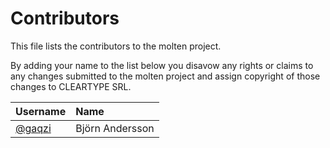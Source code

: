 # Contributors

This file lists the contributors to the molten project.

By adding your name to the list below you disavow any rights or claims
to any changes submitted to the molten project and assign copyright of
those changes to CLEARTYPE SRL.

| Username | Name |
| :------- | :--- |
| [@gaqzi](https://github.com/gaqzi) | Björn Andersson |
